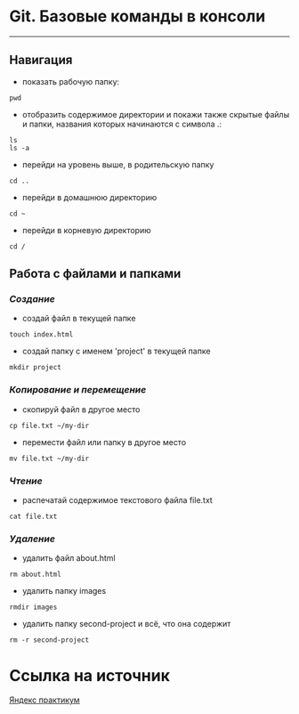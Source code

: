 # **Git. Базовые команды в консоли**

---

## **Навигация** 

* показать рабочую папку:

```
pwd
```
* отобразить содержимое директории и покажи также скрытые файлы и папки, названия которых начинаются с символа .:

```
ls 
ls -a
```
* перейди на уровень выше, в родительскую папку

```
cd ..
```
* перейди в домашнюю директорию

```
cd ~
```
* перейди в корневую директорию

```
cd /
```

## **Работа с файлами и папками**

### _Создание_

* создай файл в текущей папке

```
touch index.html
```
* создай папку с именем 'project' в текущей папке

```
mkdir project
```

### _Копирование и перемещение_

* скопируй файл в другое место

```
cp file.txt ~/my-dir
```
* перемести файл или папку в другое место

```
mv file.txt ~/my-dir
```

### _Чтение_

* распечатай содержимое текстового файла file.txt

```
cat file.txt
```

### _Удаление_

* удалить файл about.html

```
rm about.html
```
* удалить папку images

```
rmdir images
```
* удалить папку second-project и всё, что она содержит

```
rm -r second-project
```

# **Ссылка на источник** 

[Яндекс практикум](https://practicum.yandex.ru/profile/git-basics/ "Git Basics") 






 



